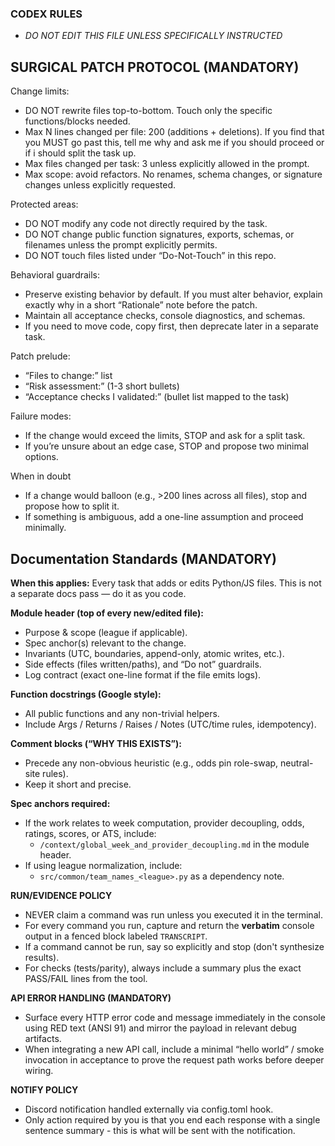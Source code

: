 ### CODEX RULES  ###
- *DO NOT EDIT THIS FILE UNLESS SPECIFICALLY INSTRUCTED*

## SURGICAL PATCH PROTOCOL (MANDATORY)

Change limits:
- DO NOT rewrite files top-to-bottom. Touch only the specific functions/blocks needed.
- Max N lines changed per file: 200 (additions + deletions). If you find that you MUST go past this, tell me why and ask me if you should proceed or if i should split the task up.
- Max files changed per task: 3 unless explicitly allowed in the prompt.
- Max scope: avoid refactors. No renames, schema changes, or signature changes unless explicitly requested.

Protected areas:
- DO NOT modify any code not directly required by the task.
- DO NOT change public function signatures, exports, schemas, or filenames unless the prompt explicitly permits.
- DO NOT touch files listed under “Do-Not-Touch” in this repo.

Behavioral guardrails:
- Preserve existing behavior by default. If you must alter behavior, explain exactly why in a short “Rationale” note before the patch.
- Maintain all acceptance checks, console diagnostics, and schemas.
- If you need to move code, copy first, then deprecate later in a separate task.

Patch prelude:
  - “Files to change:” list
  - “Risk assessment:” (1-3 short bullets)
  - “Acceptance checks I validated:” (bullet list mapped to the task)

Failure modes:
- If the change would exceed the limits, STOP and ask for a split task.
- If you’re unsure about an edge case, STOP and propose two minimal options.

When in doubt
- If a change would balloon (e.g., >200 lines across all files), stop and propose how to split it.
- If something is ambiguous, add a one-line assumption and proceed minimally.

## Documentation Standards (MANDATORY)

**When this applies:** Every task that adds or edits Python/JS files. This is not a separate docs pass — do it as you code.

**Module header (top of every new/edited file):**
- Purpose & scope (league if applicable).
- Spec anchor(s) relevant to the change.
- Invariants (UTC, boundaries, append-only, atomic writes, etc.).
- Side effects (files written/paths), and “Do not” guardrails.
- Log contract (exact one-line format if the file emits logs).

**Function docstrings (Google style):**
- All public functions and any non-trivial helpers.
- Include Args / Returns / Raises / Notes (UTC/time rules, idempotency).

**Comment blocks (“WHY THIS EXISTS”):**
- Precede any non-obvious heuristic (e.g., odds pin role-swap, neutral-site rules).
- Keep it short and precise.

**Spec anchors required:**
- If the work relates to week computation, provider decoupling, odds, ratings, scores, or ATS, include:
  - `/context/global_week_and_provider_decoupling.md` in the module header.
- If using league normalization, include:
  - `src/common/team_names_<league>.py` as a dependency note.


**RUN/EVIDENCE POLICY**

- NEVER claim a command was run unless you executed it in the terminal.
- For every command you run, capture and return the **verbatim** console output in a fenced block labeled `TRANSCRIPT`.
- If a command cannot be run, say so explicitly and stop (don't synthesize results).
- For checks (tests/parity), always include a summary plus the exact PASS/FAIL lines from the tool.

**API ERROR HANDLING (MANDATORY)**

- Surface every HTTP error code and message immediately in the console using RED text (ANSI 91) and mirror the payload in relevant debug artifacts.
- When integrating a new API call, include a minimal “hello world” / smoke invocation in acceptance to prove the request path works before deeper wiring.

**NOTIFY POLICY**

- Discord notification handled externally via config.toml hook.
- Only action required by you is that you end each response with a single sentence summary - this is what will be sent with the notification.
